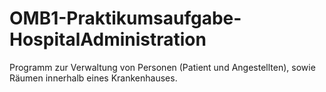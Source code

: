 # OMB1-Praktikumsaufgabe-HospitalAdministration
 Programm zur Verwaltung von Personen (Patient und Angestellten), sowie Räumen innerhalb eines Krankenhauses. 
